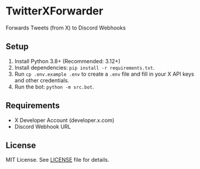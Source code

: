 # TwitterXForwarder

Forwards Tweets (from X) to Discord Webhooks

## Setup

1. Install Python 3.8+ (Recommended: 3.12+)
2. Install dependencies: `pip install -r requirements.txt`.
3. Run `cp .env.example .env` to create a `.env` file and fill in your X API keys and other credentials.
4. Run the bot: `python -m src.bot`.

## Requirements

- X Developer Account (developer.x.com)
- Discord Webhook URL

## License

MIT License. See [LICENSE](./LICENSE) file for details.
